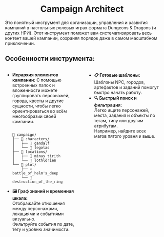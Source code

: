 <h1 align="center">Campaign Architect</h1>

<p>Это понятный инструмент для организации, управления и развития кампаний в настольных ролевых играх формата Dungeons & Dragons (и других НРИ). Этот инструмент поможет вам систематизировать весь контент вашей кампании, сохраняя порядок даже в самом масштабном приключении.</p>

<h2>Особенности инструмента:</h2>

<div style="display: flex; justify-content: space-between; gap: 2rem; flex-wrap: wrap;">
    <div style="flex-basis: calc(50% - 1rem);">
        <ul>
            <li><strong>Иерархия элементов кампании:</strong>
            С помощью встроенных папок и вложенности можете группировать персонажей, города, квесты и другие сущности, чтобы легко ориентироваться во всём многообразии своей кампании.</li>
                <pre><code class="language-text">
📂 campaign/
├── 📂 characters/
│   ├── 🧙 gandalf
│   └── 🏹 legolas
├── 📂 locations/
│   ├── 🏰 minas_tirith
│   └── 🌳 lothlorien
└── 📂 plot/
    ├── ⚔️ battle_of_helm's_deep
    └── 💍 destruction_of_the_ring</code></pre>
            
<li><strong>🖼️ Граф знаний и временная шкала:</strong></li>
    Отображайте отношения между персонажами, локациями и событиями визуально.<br/>
    Фильтруйте события по дате, тегу и уровню значимости.
</ul>
</div>

<div style="flex-basis: calc(50% - 1rem);">
<ul>
<li><strong>📋 Готовые шаблоны:</strong></li>
    Шаблоны NPC, городов, артефактов и заданий помогут быстро начать работу.
    
<li><strong>🔍 Быстрый поиск и фильтрация:</strong></li>
    Легко ищите персонажей, места, задания и объекты по тегам, типу или другим атрибутам.<br/>
    Например, найдите всех магов пятого уровня и выше.
</ul>
</div>
</div>
